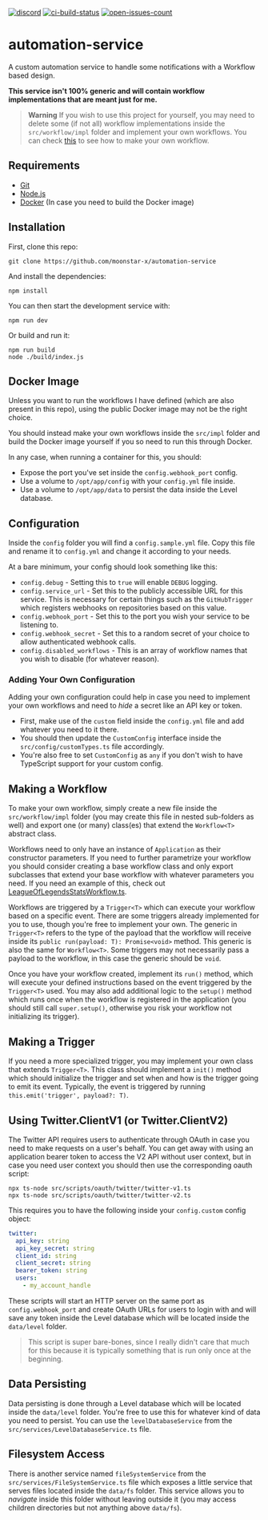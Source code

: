 [![discord](https://img.shields.io/discord/730998659008823296.svg?label=&logo=discord&logoColor=ffffff&color=7389D8&labelColor=6A7EC2)](https://discord.gg/mhj3Zsv)
[![ci-build-status](https://img.shields.io/github/actions/workflow/status/moonstar-x/automation-service/push.yml?branch=master&logo=github)](https://github.com/moonstar-x/automation-service)
[![open-issues-count](https://img.shields.io/github/issues-raw/moonstar-x/automation-service?logo=github)](https://github.com/moonstar-x/automation-service)

# automation-service

A custom automation service to handle some notifications with a Workflow based design.

**This service isn't 100% generic and will contain workflow implementations that are meant just for me.**

> **Warning**
> If you wish to use this project for yourself, you may need to delete some (if not all) workflow implementations inside the `src/workflow/impl` folder and implement your own workflows. You can check [this](#making-a-workflow) to see how to make your own workflow.

## Requirements

* [Git](https://git-scm.com/)
* [Node.js](https://nodejs.org/en/)
* [Docker](https://www.docker.com/) (In case you need to build the Docker image)

## Installation

First, clone this repo:

```text
git clone https://github.com/moonstar-x/automation-service
```

And install the dependencies:

```text
npm install
```

You can then start the development service with:

```text
npm run dev
```

Or build and run it:

```text
npm run build
node ./build/index.js
```

## Docker Image

Unless you want to run the workflows I have defined (which are also present in this repo), using the public Docker image may not be the right choice.

You should instead make your own workflows inside the `src/impl` folder and build the Docker image yourself if you so need to run this through Docker.

In any case, when running a container for this, you should:

* Expose the port you've set inside the `config.webhook_port` config.
* Use a volume to `/opt/app/config` with your `config.yml` file inside.
* Use a volume to `/opt/app/data` to persist the data inside the Level database.

## Configuration

Inside the `config` folder you will find a `config.sample.yml` file. Copy this file and rename it to `config.yml` and change it according to your needs.

At a bare minimum, your config should look something like this:

* `config.debug` - Setting this to `true` will enable `DEBUG` logging.
* `config.service_url` - Set this to the publicly accessible URL for this service. This is necessary for certain things such as the `GitHubTrigger` which registers webhooks on repositories based on this value.
* `config.webhook_port` - Set this to the port you wish your service to be listening to.
* `config.webhook_secret` - Set this to a random secret of your choice to allow authenticated webhook calls.
* `config.disabled_workflows` - This is an array of workflow names that you wish to disable (for whatever reason).

### Adding Your Own Configuration

Adding your own configuration could help in case you need to implement your own workflows and need to *hide* a secret like an API key or token.

* First, make use of the `custom` field inside the `config.yml` file and add whatever you need to it there.
* You should then update the `CustomConfig` interface inside the `src/config/customTypes.ts` file accordingly.
* You're also free to set `CustomConfig` as `any` if you don't wish to have TypeScript support for your custom config.

## Making a Workflow

To make your own workflow, simply create a new file inside the `src/workflow/impl` folder (you may create this file in nested sub-folders as well) and export one (or many) class(es) that extend the `Workflow<T>` abstract class.

Workflows need to only have an instance of `Application` as their constructor parameters. If you need to further parametrize your workflow you should consider creating a base workflow class and only export subclasses that extend your base workflow with whatever parameters you need. If you need an example of this, check out [LeagueOfLegendsStatsWorkflow.ts](https://github.com/moonstar-x/automation-service/tree/master/src/workflow/impl/games/LeagueOfLegendsStatsWorkflow.ts).

Workflows are triggered by a `Trigger<T>` which can execute your workflow based on a specific event. There are some triggers already implemented for you to use, though you're free to implement your own. The generic in `Trigger<T>` refers to the type of the payload that the workflow will receive inside its `public run(payload: T): Promise<void>` method. This generic is also the same for `Workflow<T>`. Some triggers may not necessarily pass a payload to the workflow, in this case the generic should be `void`.

Once you have your workflow created, implement its `run()` method, which will execute your defined instructions based on the event triggered by the `Trigger<T>` used. You may also add additional logic to the `setup()` method which runs once when the workflow is registered in the application (you should still call `super.setup()`, otherwise you risk your workflow not initializing its trigger).

## Making a Trigger

If you need a more specialized trigger, you may implement your own class that extends `Trigger<T>`. This class should implement a `init()` method which should initialize the trigger and set when and how is the trigger going to emit its event. Typically, the event is triggered by running `this.emit('trigger', payload?: T)`.

## Using Twitter.ClientV1 (or Twitter.ClientV2)

The Twitter API requires users to authenticate through OAuth in case you need to make requests on a user's behalf. You can get away with using an application bearer token to access the V2 API without user context, but in case you need user context you should then use the corresponding oauth script:

```text
npx ts-node src/scripts/oauth/twitter/twitter-v1.ts
npx ts-node src/scripts/oauth/twitter/twitter-v2.ts
```

This requires you to have the following inside your `config.custom` config object:

```yml
twitter:
  api_key: string
  api_key_secret: string
  client_id: string
  client_secret: string
  bearer_token: string
  users:
    - my_account_handle
```

These scripts will start an HTTP server on the same port as `config.webhook_port` and create OAuth URLs for users to login with and will save any token inside the Level database which will be located inside the `data/level` folder.

> This script is super bare-bones, since I really didn't care that much for this because it is typically something that is run only once at the beginning.

## Data Persisting

Data persisting is done through a Level database which will be located inside the `data/level` folder. You're free to use this for whatever kind of data you need to persist. You can use the `levelDatabaseService` from the `src/services/LevelDatabaseService.ts` file.

## Filesystem Access

There is another service named `fileSystemService` from the `src/services/FileSystemService.ts` file which exposes a little service that serves files located inside the `data/fs` folder. This service allows you to *navigate* inside this folder without leaving outside it (you may access children directories but not anything above `data/fs`).
